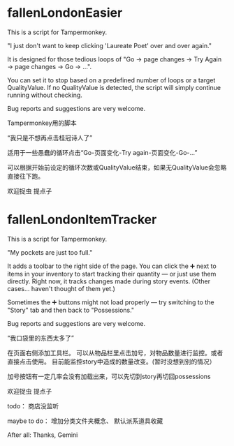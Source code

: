 # fallenLondonEasier
This is a script for Tampermonkey.

"I just don't want to keep clicking 'Laureate Poet' over and over again."

It is designed for those tedious loops of "Go → page changes → Try Again → page changes → Go → ...".

You can set it to stop based on a predefined number of loops or a target QualityValue.
If no QualityValue is detected, the script will simply continue running without checking.

Bug reports and suggestions are very welcome.

Tampermonkey用的脚本

“我只是不想再点击桂冠诗人了”

适用于一些愚蠢的循环点击“Go-页面变化-Try again-页面变化-Go-...”

可以根据开始前设定的循环次数或QualityValue结束，如果无QualityValue会忽略直接往下跑。

欢迎捉虫 提点子

# fallenLondonItemTracker
This is a script for Tampermonkey.

"My pockets are just too full."

It adds a toolbar to the right side of the page.
You can click the ➕ next to items in your inventory to start tracking their quantity — or just use them directly.
Right now, it tracks changes made during story events. (Other cases… haven't thought of them yet.)

Sometimes the ➕ buttons might not load properly — try switching to the "Story" tab and then back to "Possessions."

Bug reports and suggestions are very welcome.

“我口袋里的东西太多了”

在页面右侧添加工具栏。
可以从物品栏里点击加号，对物品数量进行监控。或者直接点击使用。
目前能监控story中造成的数量改变。(暂时没想到别的情况）

加号按钮有一定几率会没有加载出来，可以先切到story再切回possessions

欢迎捉虫 提点子

todo：
商店没监听

maybe to do：
增加分类文件夹概念、
默认派系道具收藏

After all: Thanks, Gemini
